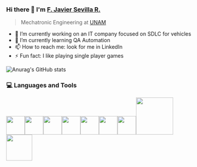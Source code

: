 ### Hi there 👋 I'm [F. Javier Sevilla R.](https://www.linkedin.com/in/fjavier-sevillar/)

> Mechatronic Engineering at [UNAM](https://www.unam.mx/)

- 🔭 I’m currently working on an IT company focused on SDLC for vehicles
- 🌱 I’m currently learning QA Automation
- 📫 How to reach me: look for me in LinkedIn
- ⚡ Fun fact: I like playing single player games

![Anurag's GitHub stats](https://github-readme-stats.vercel.app/api?username=SRJavier97&show_icons=true&theme=transparent)

<div>
  <h3> 💻 Languages and Tools </h3>
  <p>
   <img src="https://media.giphy.com/media/3rCcV6sC1o2GY/giphy.gif" width="50"><img src="https://media3.giphy.com/media/ln7z2eWriiQAllfVcn/200w.webp" width="50"><img src="https://i.giphy.com/media/LMt9638dO8dftAjtco/200.webp"   width="50"><img src="https://i.giphy.com/media/eNAsjO55tPbgaor7ma/200w.webp" width="50"><img src="https://i.giphy.com/media/IdyAQJVN2kVPNUrojM/200.webp" width="50"><img src="https://media3.giphy.com/media/kdFc8fubgS31b8DsVu/giphy.webp" width="50"><img src="https://media.giphy.com/media/SU2ic3wTfuC6JhD1lA/giphy.gif" width="50"><img src="https://media.giphy.com/media/kH1DBkPNyZPOk0BxrM/giphy.gif" width="100"><img src="https://media.giphy.com/media/SsCYf6DRFJrOpP0IoM/giphy.gif" width="70">
  <p>
</div> 


